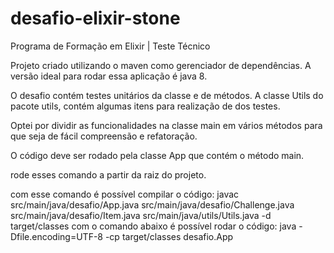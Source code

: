 # desafio-elixir-stone
Programa de Formação em Elixir | Teste Técnico

Projeto criado utilizando o maven como gerenciador de dependências.
A versão ideal para rodar essa aplicação é java 8.

O desafio contém testes unitários da classe e de métodos.
A classe Utils do pacote utils, contém algumas itens para realização de dos testes.

Optei por dividir as funcionalidades na classe main em vários métodos para que seja de fácil compreensão e refatoração.

O código deve ser rodado pela classe App que contém o método main.

rode esses comando a partir da raiz do projeto.

com esse comando é possível compilar o código: 
  javac src/main/java/desafio/App.java src/main/java/desafio/Challenge.java src/main/java/desafio/Item.java src/main/java/utils/Utils.java -d target/classes
com o comando abaixo é possível rodar o código: 
  java -Dfile.encoding=UTF-8 -cp target/classes desafio.App